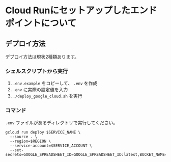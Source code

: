 # Cloud Runにセットアップしたエンドポイントについて

## デプロイ方法

デプロイ方法は現状2種類あります。

### シェルスクリプトから実行

1. `.env.example` をコピーして、 `.env` を作成
2. `.env` に実際の設定値を入力
3. `./deploy_google_cloud.sh` を実行

### コマンド

`.env` ファイルがあるディレクトリで実行してください。

```
gcloud run deploy $SERVICE_NAME \
  --source . \
  --region=$REGION \
  --service-account=$SERVICE_ACCOUNT \
  --set-secrets=GOOGLE_SPREADSHEET_ID=GOOGLE_SPREADSHEET_ID:latest,BUCKET_NAME=BUCKET_NAME:latest,AUTH_SECRET=AUTH_SECRET:latest,SLACK_WEBHOOK_URL=SLACK_WEBHOOK_URL:latest
```
